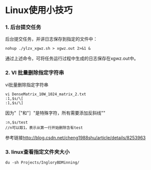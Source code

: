 # Linux使用小技巧


### 1. 后台提交任务

后台提交任务，并讲日志保存到指定的文件中：

    nohup ./ylzx_xgwz.sh > xgwz.out 2>&1 &
    
通过上述命令，可将任务运行过程中生成的日志保存在xgwz.out中。

### 2. VI 批量删除指定字符串

vi批量删除指定字符串

    vi DenseMatrix_10W_1024_matrix_2.txt
    :1,$s/\[
    :1,$s/\]
   
因为"［"和"］"是特殊字符，所有需要添加反斜线"\"

    :n,$s/test
    //n可以取1，表示从第一行开始删除含有test 
    
参考链接<http://blog.csdn.net/cheng1988shu/article/details/8253963>


### 3. linux查看指定文件夹大小


    du -sh Projects/IngloryBDMinning/
